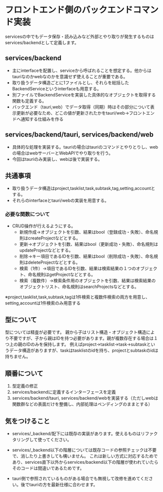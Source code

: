 # フロントエンド側のバックエンドコマンド実装

servicesの中でもデータ保存・読み込みなど外部とやり取りが発生するものはservices/backendとして定義します。

## services/backend

- 主にinterfaceを配置し、serviceから呼ばれることを想定する。他からはtauriなのかwebなのかを意識せず使えることが重要である。
- 取り扱うデータ構造ごとに1ファイルとし、それらを総括したBackendServiceというinterfaceも用意する。
- 別ファイルでBackendServiceを実装した具体的なオブジェクトを取得する関数も定義する。
- バックエンド（tauri,web）でデータ取得（同期）時はその部分について表示更新が必要なため、どこの値が更新されたかをtauri/web→フロントエンドへ通知する仕組みを作る

## services/backend/tauri, services/backend/web

- 具体的な処理を実装する。tauriの場合はtauriのコマンドとやりとりし、webの場合はwebサーバーとWebAPIでやり取りを行う。
- 今回はtauriのみ実装し、webは後で実装する。

## 共通事項

- 取り扱うデータ構造はproject,tasklist,task,subtask,tag,setting,accountとする。
- それらのinterfaceとtauri/webの実装を用意する。

### 必要な関数について

- CRUD操作が行えるようにする。
  - 新規作成->オブジェクトを引数、結果はbool（登録成功・失敗）、命名規則はcreateProjectなどとする。
  - 更新->オブジェクトを引数、結果はbool（更新成功・失敗）、命名規則はupdateProjectなどとする。
  - 削除->キー項目であるIDを引数、結果はbool（削除成功・失敗）、命名規則はdeleteProjectなどとする。
  - 検索（1件）->項目であるIDを引数、結果は検索結果の１つのオブジェクト、命名規則はgetProjectなどとする。
  - 検索（複数件）->検索条件用のオブジェクトを引数、結果は検索結果のオブジェクトリスト、命名規則はsearchProjectsなどとする。


※project,tasklist,task,subtask,tagは1件検索と複数件検索の両方を用意し、setting,accountは1件検索のみ用意する

## 型について

型については精査が必要です。
親から子はリスト構造・オブジェクト構造により不要ですが、子から親はIDを持つ必要があります。親が複数存在する場合は１つ上の親のIDのみを保持します。
例えばproject->tasklist->task->subtaskというデータ構造がありますが、taskはtasklistのidを持ち、projectとsubtaskのidは持ちません。

## 順番について

1. 型定義の修正
2. services/backendに定義するインターフェースを定義
3. services/backend/tauri, services/backend/webを実装する（ただしwebは関数群などの表面だけを整備し、内部処理はペンディングのままとする）

## 気をつけること

- services/_backend/配下には既存の実装があります。使えるものはリファクタリングして使ってください。

- services/_backend以下の階層については既存コードの参照チェックは不要で、消したり上書きしても構いません。
  これは新しい方式に対応するためであり、services直下以外からservices/backend以下の階層が使われていたらそのコードは間違いであるためです。
- tauri側で参照されているものがある場合でも無視して改修を進めてください。後でtauriの方を最新仕様に合わせます。
